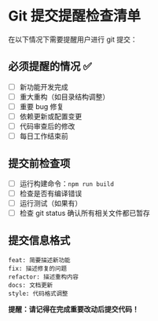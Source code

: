 # Git 提交提醒检查清单

在以下情况下需要提醒用户进行 git 提交：

## 必须提醒的情况 ✅

- [ ] 新功能开发完成
- [ ] 重大重构（如目录结构调整）
- [ ] 重要 bug 修复
- [ ] 依赖更新或配置变更
- [ ] 代码审查后的修改
- [ ] 每日工作结束前

## 提交前检查项

- [ ] 运行构建命令：`npm run build`
- [ ] 检查是否有编译错误
- [ ] 运行测试（如果有）
- [ ] 检查 git status 确认所有相关文件都已暂存

## 提交信息格式

```
feat: 简要描述新功能
fix: 描述修复的问题
refactor: 描述重构内容
docs: 文档更新
style: 代码格式调整
```

**提醒：请记得在完成重要改动后提交代码！**